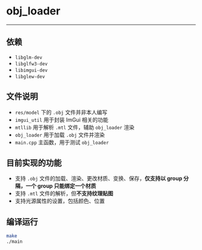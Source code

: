 # obj\_loader

---

## 依赖

+ `libglm-dev`
+ `libglfw3-dev`
+ `libimgui-dev`
+ `libglew-dev`

## 文件说明

+ `res/model` 下的 `.obj` 文件并非本人编写
+ `imgui_util` 用于封装 ImGui 相关的功能
+ `mtllib` 用于解析 `.mtl` 文件，辅助 `obj_loader` 渲染
+ `obj_loader` 用于加载 `.obj` 文件并渲染
+ `main.cpp` 主函数，用于测试 `obj_loader`

## 目前实现的功能

+ 支持 `.obj` 文件的加载、渲染、更改材质、变换、保存，**仅支持以 group 分隔，一个 group 只能绑定一个材质**
+ 支持 `.mtl` 文件的解析，但**不支持纹理贴图**
+ 支持光源属性的设置，包括颜色、位置

## 编译运行

```bash
make
./main
```
